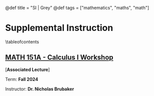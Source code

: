 @def title = "SI | Grey"
@def tags = ["mathematics", "maths", "math"]

# Supplemental Instruction

\tableofcontents

## [MATH 151A - Calculus I Workshop](/151a/)

[**Associated Lecture**]

Term: **Fall 2024**

Instructor: **Dr. Nicholas Brubaker**
